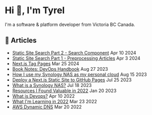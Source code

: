 # Hi 👋, I'm Tyrel

I'm a software & platform developer from Victoria BC Canada.

## 📓 Articles
- [Static Site Search Part 2 - Search Component](https://superflux.dev/blog/static-site-search-search-component) Apr 10 2024
- [Static Site Search Part 1 - Preprocessing Articles](https://superflux.dev/blog/static-site-search-preprocessing-articles) Apr 3 2024
- [Next.js Tag Pages](https://superflux.dev/blog/nextjs-tag-pages) Mar 25 2024
- [Book Notes: DevOps Handbook](https://superflux.dev/blog/book-notes-devops-handbook) Aug 27 2023
- [How I use my Synology NAS as my personal cloud](https://superflux.dev/blog/synology-nas-how-i-use-it-as-my-personal-cloud) Aug 15 2023
- [Deploy a Next.js Static Site to GitHub Pages](https://superflux.dev/blog/github-pages-using-nextjs) Jul 25 2023
- [What is a Synology NAS?](https://superflux.dev/blog/synology-nas-what-is-it) Jul 18 2023
- [Resources I Found Valuable in 2022](https://superflux.dev/blog/resources-2022) Jan 20 2023
- [What is Devops?](https://superflux.dev/blog/what-is-devops) Apr 10 2022
- [What I'm Learning in 2022](https://superflux.dev/blog/what-im-learning-in-2022) Mar 23 2022
- [AWS Dynamic DNS](https://superflux.dev/blog/aws-ddns) Mar 20 2022
